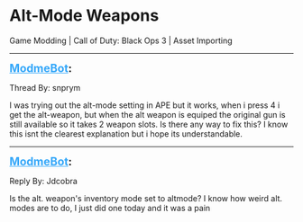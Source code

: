 # Alt-Mode Weapons
Game Modding | Call of Duty: Black Ops 3 | Asset Importing

---
<strong style="font-size: 1.4em;"><span style="text-decoration: underline;text-decoration-color: #34a7f9;"><span style="color:#34a7f9;">ModmeBot</span></span>:</strong>

<p>Thread By: snprym<br /><p style="text-align:left;">I was trying out the alt-mode setting in APE but it works, when i press 4 i get the alt-weapon, but when the alt weapon is equiped the original gun is still available so it takes 2 weapon slots. Is there any way to fix this? I know this isnt the clearest explanation but i hope its understandable.</p></p>

---
<strong style="font-size: 1.4em;"><span style="text-decoration: underline;text-decoration-color: #34a7f9;"><span style="color:#34a7f9;">ModmeBot</span></span>:</strong>

<p>Reply By: Jdcobra<br /><p style="text-align:left;">Is the alt. weapon&#39;s inventory mode set to altmode? I know how weird alt. modes are to do, I just did one today and it was a pain</p></p>
